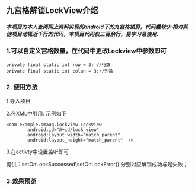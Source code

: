 ## 九宫格解锁LockView介绍
##### 本项目为本人查阅网上资料实现的android下的九宫格锁屏，代码量较少 相对其他项目动辄近千行的代码，本项目代码仅三百余行，易学习易使用. #####


###  1.可以自定义宫格数量，在代码中更改Lockview中参数即可 ###
```
private final static int row = 3; //行数
private final static int colun = 3;//列数
```
### 2. 使用方法
1.导入项目

2.在XML中引用: 示例如下
```
<com.example.smaug.lockview.LockView
        android:id="@+id/lock_view"
        android:layout_width="match_parent"
        android:layout_height="match_parent"  />
```
3.在activty中设置监听即可

提供：setOnLockSuccessed\setOnLockError() 分别对应解锁成功与是失败；


### 3.效果预览 
